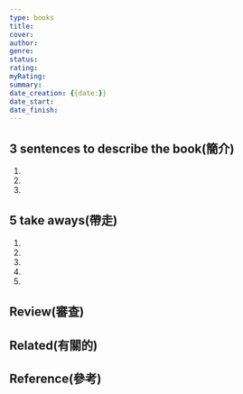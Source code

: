 ```yaml
---
type: books
title: 
cover: 
author: 
genre: 
status: 
rating: 
myRating: 
summary: 
date_creation: {{date:}}
date_start: 
date_finish:
---
```

## 3 sentences to describe the book(簡介)
1. 
2. 
3. 

## 5 take aways(帶走)
1. 
2. 
3. 
4. 
5. 

## Review(審查)



## Related(有關的)



## Reference(參考)
